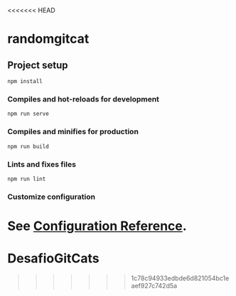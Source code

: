<<<<<<< HEAD
# randomgitcat

## Project setup
```
npm install
```

### Compiles and hot-reloads for development
```
npm run serve
```

### Compiles and minifies for production
```
npm run build
```

### Lints and fixes files
```
npm run lint
```

### Customize configuration
See [Configuration Reference](https://cli.vuejs.org/config/).
=======
# DesafioGitCats
>>>>>>> 1c78c94933edbde6d821054bc1eaef927c742d5a
